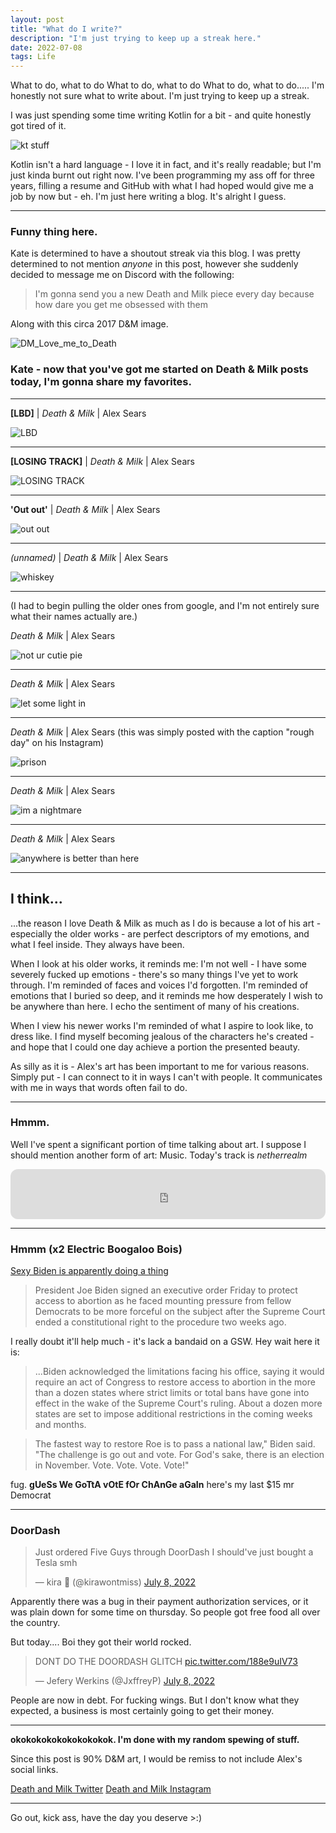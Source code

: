 ```yaml
---
layout: post
title: "What do I write?"
description: "I'm just trying to keep up a streak here."
date: 2022-07-08
tags: Life
---
```


What to do, what to do What to do, what to do What to do, what to do..... I'm honestly not sure what to write about. I'm just trying to keep up a streak.

I was just spending some time writing Kotlin for a bit - and quite honestly got tired of it.

![kt stuff](/img/22-7-8-wat/kt_stuff.png)

Kotlin isn't a hard language - I love it in fact, and it's really readable; but I'm just kinda burnt out right now. I've been programming my ass off for three years, filling a resume and GitHub with what I had hoped would give me a job by now but - eh. I'm just here writing a blog. It's alright I guess.

<hr>

### Funny thing here.
Kate is determined to have a shoutout streak via this blog. I was pretty determined to not mention *anyone* in this post, however she suddenly decided to message me on Discord with the following:

> I'm gonna send you a new Death and Milk piece every day because how dare you get me obsessed with them

Along with this circa 2017 D&M image.

![DM_Love_me_to_Death](../img/22-7-8-wat/lmtd.png)

### Kate - now that you've got me started on Death & Milk posts today, I'm gonna share my favorites.
---
**[LBD]** | *Death & Milk* | Alex Sears

![LBD](/img/22-7-8-wat/LBD.jpg)

---

**[LOSING TRACK]** | *Death & Milk* | Alex Sears

![LOSING TRACK](/img/22-7-8-wat/losing_track.jpg)

---

**'Out out'** | *Death & Milk* | Alex Sears

![out out](/img/22-7-8-wat/out_out.jpg)

---

*(unnamed)* | *Death & Milk* | Alex Sears

![whiskey](/img/22-7-8-wat/whiskey.jpg)

---
(I had to begin pulling the older ones from google, and I'm not entirely sure what their names actually are.)

*Death & Milk* | Alex Sears

![not ur cutie pie](/img/22-7-8-wat/dm_cutie_pie.jpg)

---

*Death & Milk* | Alex Sears

![let some light in](../img/22-7-8-wat/dm_light.jpg)

---

*Death & Milk* | Alex Sears
(this was simply posted with the caption "rough day" on his Instagram)

![prison](/img/22-7-8-wat/prison.jpg)

---

*Death & Milk* | Alex Sears

![im a nightmare](/img/22-7-8-wat/nightmare.jpg)

---

*Death & Milk* | Alex Sears

![anywhere is better than here](/img/22-7-8-wat/anywhere.jpg)

---

## I think...
...the reason I love Death & Milk as much as I do is because a lot of his art - especially the older works - are perfect descriptors of my emotions, and what I feel inside. They always have been. 

When I look at his older works, it reminds me: I'm not well - I have some severely fucked up emotions - there's so many things I've yet to work through. I'm reminded of faces and voices I'd forgotten. I'm reminded of emotions that I buried so deep, and it reminds me how desperately I wish to be anywhere than here. I echo the sentiment of many of his creations.

When I view his newer works I'm reminded of what I aspire to look like, to dress like. I find myself becoming jealous of the characters he's created - and hope that I could one day achieve a portion the presented beauty.

As silly as it is - Alex's art has been important to me for various reasons. Simply put - I can connect to it in ways I can't with people. It communicates with me in ways that words often fail to do.

<hr>


### Hmmm.
Well I've spent a significant portion of time talking about art. I suppose I should mention another form of art: Music. 
Today's track is *netherrealm*

<iframe style="border-radius:12px" src="https://open.spotify.com/embed/track/2sE9bA6Yx4eMp1kwvtqR6Y?utm_source=generator" width="100%" height="80" frameBorder="0" allowfullscreen="" allow="autoplay; clipboard-write; encrypted-media; fullscreen; picture-in-picture"></iframe>

<hr>


### Hmmm (x2 Electric Boogaloo Bois)
<a href ="https://abc7chicago.com/biden-executive-order-on-abortion-law-speech-today-roe-v-wade/12031501/?ex_cid=TA_WLS_TW&taid=62c89174ecd7890001bd65da&utm_campaign=trueAnthem%3A+Trending+Content&utm_medium=trueAnthem&utm_source=twitter">Sexy Biden is apparently doing a thing</a>

>  President Joe Biden signed an executive order Friday to protect access to abortion as he faced mounting pressure from fellow Democrats to be more forceful on the subject after the Supreme Court ended a constitutional right to the procedure two weeks ago.

I really doubt it'll help much - it's lack a bandaid on a GSW.
Hey wait here it is:

> ...Biden acknowledged the limitations facing his office, saying it would require an act of Congress to restore access to abortion in the more than a dozen states where strict limits or total bans have gone into effect in the wake of the Supreme Court's ruling. About a dozen more states are set to impose additional restrictions in the coming weeks and months.

> The fastest way to restore Roe is to pass a national law," Biden said. "The challenge is go out and vote. For God's sake, there is an election in November. Vote. Vote. Vote. Vote!"

fug. **gUeSs We GoTtA vOtE  fOr ChAnGe aGaIn**
here's my last $15 mr Democrat

<hr>

### DoorDash
<blockquote class="twitter-tweet"><p lang="en" dir="ltr">Just ordered Five Guys through DoorDash I should&#39;ve just bought a Tesla smh</p>&mdash; kira 👾 (@kirawontmiss) <a href="https://twitter.com/kirawontmiss/status/1545462520487493634?ref_src=twsrc%5Etfw">July 8, 2022</a></blockquote> <script async src="https://platform.twitter.com/widgets.js" charset="utf-8"></script> 


Apparently there was a bug in their payment authorization services, or it was plain down for some time on thursday. So people got free food all over the country.

But today.... Boi they got their world rocked.


<blockquote class="twitter-tweet"><p lang="en" dir="ltr">DONT DO THE DOORDASH GLITCH <a href="https://t.co/188e9uIV73">pic.twitter.com/188e9uIV73</a></p>&mdash; Jefery Werkins (@JxffreyP) <a href="https://twitter.com/JxffreyP/status/1545289306893418496?ref_src=twsrc%5Etfw">July 8, 2022</a></blockquote> <script async src="https://platform.twitter.com/widgets.js" charset="utf-8"></script> 


People are now in debt. For fucking wings.
But I don't know what they expected, a business is most certainly going to get their money.

<hr>

**okokokokokokokokokok.
I'm done with my random spewing of stuff.**

Since this post is 90% D&M art, I would be remiss to not include Alex's social links.

<a href="https://twitter.com/deathandmilk_">Death and Milk Twitter</a>
<a href="https://www.instagram.com/deathandmilk_/">Death and Milk Instagram</a>

---

Go out, kick ass, have the day you deserve >:)

